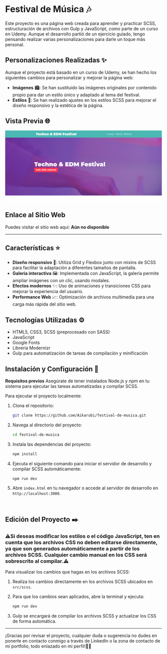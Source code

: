 # Festival de Música 🎶
Este proyecto es una página web creada para aprender y practicar SCSS, estructuración de archivos con Gulp y JavaScript, como parte de un curso en Udemy. Aunque el desarrollo partió de un ejercicio guiado, tengo pensando realizar varias personalizaciones para darle un toque más personal.
## Personalizaciones Realizadas ✨

Aunque el proyecto está basado en un curso de Udemy, se han hecho los siguientes cambios para personalizar y mejorar la página web:

- **Imágenes** 🏙️: Se han sustituido las imágenes originales por contenido propio para dar un estilo único y adaptado al tema del festival.
- **Estilos** 🎨: Se han realizado ajustes en los estilos SCSS para mejorar el diseño responsivo y la estética de la página.

## Vista Previa 🌐

![Vista previa del proyecto](src/img/gallery/screenshot/screenshot.png)

## Enlace al Sitio Web

Puedes visitar el sitio web aquí: **Aún no disponible**

---

## Características ⭐

- **Diseño responsivo** 📱: Utiliza Grid y Flexbox junto con mixins de SCSS para facilitar la adaptación a diferentes tamaños de pantalla.
- **Galería interactiva** 🖼️: Implementada con JavaScript, la galería permite ampliar imágenes con un clic, usando modales.
- **Efectos modernos** ✨: Uso de animaciones y transiciones CSS para mejorar la experiencia del usuario.
- **Performance Web** 📈: Optimización de archivos multimedia para una carga más rápida del sitio web.

## Tecnologías Utilizadas ⚙️

- HTML5, CSS3, SCSS (preprocesado con SASS)
- JavaScript
- Google Fonts
- Librería Modernizr
- Gulp para automatización de tareas de compilación y minificación

## Instalación y Configuración 🔧
**Requisitos previos**
Asegúrate de tener instalados Node.js y npm en tu sistema para ejecutar las tareas automatizadas y compilar SCSS.

Para ejecutar el proyecto localmente:

1. Clona el repositorio:
   ```bash
   git clone https://github.com/Aikarubi/festival-de-musica.git
   
2. Navega al directorio del proyecto:
   ```bash
   cd festival-de-musica
   ```

3. Instala las dependencias del proyecto:
   ```bash
   npm install
   ```

4. Ejecuta el siguiente comando para iniciar el servidor de desarrollo y compilar SCSS automáticamente:
   ```bash
   npm run dev
   ```

5. Abre `index.html` en tu navegador o accede al servidor de desarrollo en `http://localhost:3000`.

<br>

## Edición del Proyecto ✒️

### ⚠️Si deseas modificar los estilos o el código JavaScript, ten en cuenta que **los archivos CSS no deben editarse directamente**, ya que son generados automáticamente a partir de los archivos SCSS. Cualquier cambio manual en los CSS será sobrescrito al compilar.⚠️ 

Para visualizar los cambios que hagas en los archivos SCSS:

1. Realiza los cambios directamente en los archivos SCSS ubicados en `src/scss`.
  
2. Para que los cambios sean aplicados, abre la terminal y ejecuta:
   ```bash
   npm run dev
   ```

3. Gulp se encargará de compilar los archivos SCSS y actualizar los CSS de forma automática.

---

¡Gracias por revisar el proyecto, cualquier duda o sugerencia no dudes en ponerte en contacto conmigo a través de LinkedIn o la zona de contacto de mi portfolio, todo enlazado en mi perfil!✌🏻
   

